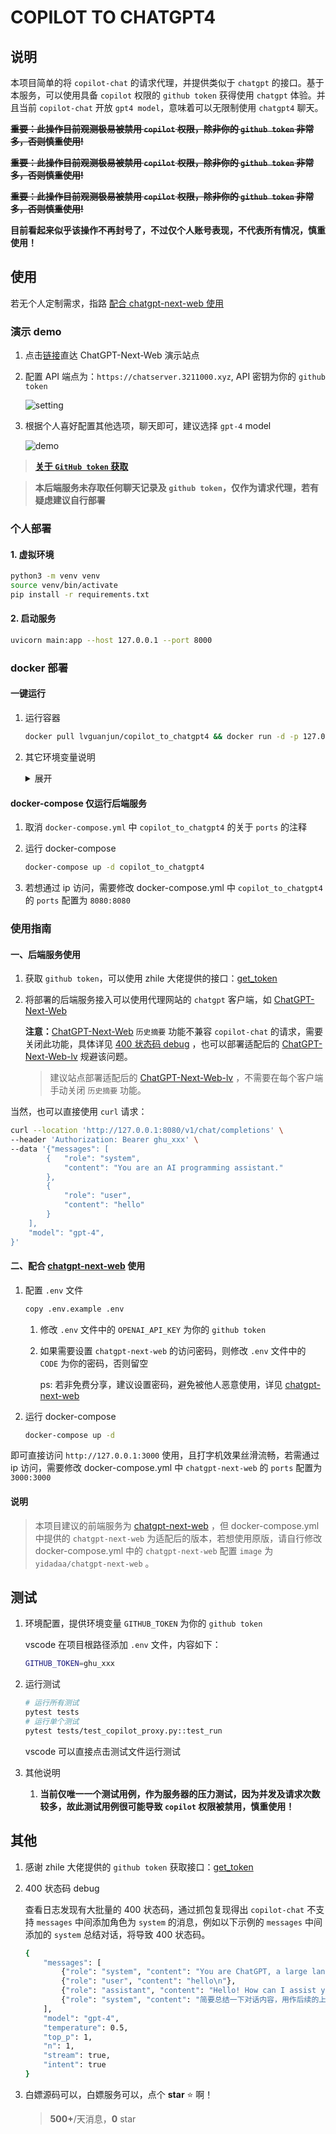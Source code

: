 # COPILOT TO CHATGPT4

## 说明

本项目简单的将 `copilot-chat` 的请求代理，并提供类似于 `chatgpt` 的接口。基于本服务，可以使用具备 `copilot` 权限的 `github token` 获得使用 `chatgpt` 体验。并且当前 `copilot-chat` 开放 `gpt4 model`，意味着可以无限制使用 `chatgpt4` 聊天。

~~**重要：此操作目前观测极易被禁用 `copilot` 权限，除非你的 `github token` 非常多，否则慎重使用!**~~

~~**重要：此操作目前观测极易被禁用 `copilot` 权限，除非你的 `github token` 非常多，否则慎重使用!**~~

~~**重要：此操作目前观测极易被禁用 `copilot` 权限，除非你的 `github token` 非常多，否则慎重使用!**~~

**目前看起来似乎该操作不再封号了，不过仅个人账号表现，不代表所有情况，慎重使用！**

## 使用

若无个人定制需求，指路 [配合 chatgpt-next-web 使用](#二配合-chatgpt-next-web-使用)

### 演示 demo

1. 点击[链接](https://chat.3211000.xyz)直达 ChatGPT-Next-Web 演示站点

2. 配置 API 端点为：`https://chatserver.3211000.xyz`, API 密钥为你的 `github token`

   ![setting](readme/setting.png)

3. 根据个人喜好配置其他选项，聊天即可，建议选择 `gpt-4` model

   ![demo](readme/demo.png)

> [**关于 `GitHub token` 获取**](#其他)

> **本后端服务未存取任何聊天记录及 `github token`，仅作为请求代理，若有疑虑建议自行部署**

### 个人部署

#### 1. 虚拟环境

```bash
python3 -m venv venv
source venv/bin/activate
pip install -r requirements.txt
```

#### 2. 启动服务

```bash
uvicorn main:app --host 127.0.0.1 --port 8000
```

### docker 部署

#### 一键运行

1. 运行容器

   ```bash
   docker pull lvguanjun/copilot_to_chatgpt4 && docker run -d -p 127.0.0.1:8080:8080 -e SALT=your_salt --name copilot_to_chatgpt4 lvguanjun/copilot_to_chatgpt4
   ```

2. 其它环境变量说明

   <details>

   <summary>展开</summary>

   - `COPILOT_CHAT_URL`: `copilot-chat` 服务地址，默认为 `https://api.githubcopilot.com/chat/completions`
   - `COPILOT_CHAT_ROUTE`: 代替出来的 `chat` 路由，默认为 `/v1/chat/completions`
   - `GITHUB_TOKEN_URL`: `github token` 获取接口，默认为 `https://api.github.com/copilot_internal/v2/token`
   - `SALT`: 用于生成 `vscode machine_id` 的盐值，若 `github token` 非个人使用建议设置，避免 id 相同撞车

   </details>

#### docker-compose 仅运行后端服务

1. 取消 `docker-compose.yml` 中 `copilot_to_chatgpt4` 的关于 `ports` 的注释
2. 运行 docker-compose

   ```bash
   docker-compose up -d copilot_to_chatgpt4
   ```
3. 若想通过 ip 访问，需要修改 docker-compose.yml 中 `copilot_to_chatgpt4` 的 `ports` 配置为 `8080:8080`

### 使用指南

#### 一、后端服务使用

1. 获取 `github token`，可以使用 zhile 大佬提供的接口：[get_token](https://cocopilot.org/copilot/token)

2. 将部署的后端服务接入可以使用代理网站的 `chatgpt` 客户端，如 [ChatGPT-Next-Web](https://github.com/Yidadaa/ChatGPT-Next-Web)

   **注意：**[ChatGPT-Next-Web](https://github.com/Yidadaa/ChatGPT-Next-Web) `历史摘要` 功能不兼容 `copilot-chat` 的请求，需要关闭此功能，具体详见 [400 状态码 debug](#其他) ，也可以部署适配后的 [ChatGPT-Next-Web-lv](https://github.com/lvguanjun/ChatGPT-Next-Web) 规避该问题。

   > 建议站点部署适配后的 [ChatGPT-Next-Web-lv](https://github.com/lvguanjun/ChatGPT-Next-Web) ，不需要在每个客户端手动关闭 `历史摘要` 功能。

当然，也可以直接使用 `curl` 请求：

```bash
curl --location 'http://127.0.0.1:8080/v1/chat/completions' \
--header 'Authorization: Bearer ghu_xxx' \
--data '{"messages": [
        {   "role": "system",
            "content": "You are an AI programming assistant."
        },
        {
            "role": "user",
            "content": "hello"
        }
    ],
    "model": "gpt-4",
}'
```

#### 二、配合 [chatgpt-next-web](https://github.com/ChatGPTNextWeb/ChatGPT-Next-Web) 使用

1. 配置 `.env` 文件

   ```bash
   copy .env.example .env
   ```

    1. 修改 `.env` 文件中的 `OPENAI_API_KEY` 为你的 `github token`

    2. 如果需要设置 `chatgpt-next-web` 的访问密码，则修改 `.env` 文件中的 `CODE` 为你的密码，否则留空

        ps: 若非免费分享，建议设置密码，避免被他人恶意使用，详见 [chatgpt-next-web](https://github.com/ChatGPTNextWeb/ChatGPT-Next-Web/blob/main/README_CN.md#%E7%8E%AF%E5%A2%83%E5%8F%98%E9%87%8F)

2. 运行 docker-compose

   ```bash
   docker-compose up -d
   ```

即可直接访问 `http://127.0.0.1:3000` 使用，且打字机效果丝滑流畅，若需通过 ip 访问，需要修改 docker-compose.yml 中 `chatgpt-next-web` 的 `ports` 配置为 `3000:3000`

#### 说明

> 本项目建议的前端服务为 [chatgpt-next-web](https://github.com/ChatGPTNextWeb/ChatGPT-Next-Web) ，但 docker-compose.yml 中提供的 `chatgpt-next-web` 为适配后的版本，若想使用原版，请自行修改 docker-compose.yml 中的 `chatgpt-next-web` 配置 `image` 为 `yidadaa/chatgpt-next-web` 。

## 测试

1. 环境配置，提供环境变量 `GITHUB_TOKEN` 为你的 `github token`

   vscode 在项目根路径添加 `.env` 文件，内容如下：

   ```bash
   GITHUB_TOKEN=ghu_xxx
   ```

2. 运行测试

   ```bash
   # 运行所有测试
   pytest tests
   # 运行单个测试
   pytest tests/test_copilot_proxy.py::test_run
   ```

   vscode 可以直接点击测试文件运行测试

3. 其他说明

   1. **当前仅唯一一个测试用例，作为服务器的压力测试，因为并发及请求次数较多，故此测试用例很可能导致 `copilot` 权限被禁用，慎重使用！**

## 其他

1. 感谢 zhile 大佬提供的 `github token` 获取接口：[get_token](https://cocopilot.org/copilot/token)

2. 400 状态码 debug

   查看日志发现有大批量的 400 状态码，通过抓包复现得出 `copilot-chat` 不支持 `messages` 中间添加角色为 `system` 的消息，例如以下示例的 `messages` 中间添加的 `system` 总结对话，将导致 400 状态码。

   ```bash
   {
       "messages": [
           {"role": "system", "content": "You are ChatGPT, a large language model trained by OpenAI.\nCarefully heed the user's instructions. \nRespond using Markdown."},
           {"role": "user", "content": "hello\n"},
           {"role": "assistant", "content": "Hello! How can I assist you today?\n"},
           {"role": "system", "content": "简要总结一下对话内容，用作后续的上下文提示 prompt，控制在 200 字以内"}
       ],
       "model": "gpt-4",
       "temperature": 0.5,
       "top_p": 1,
       "n": 1,
       "stream": true,
       "intent": true
   }
   ```

3. 白嫖源码可以，白嫖服务可以，点个 **star** :star: 啊！

   > **500+**/天消息，**0** star
